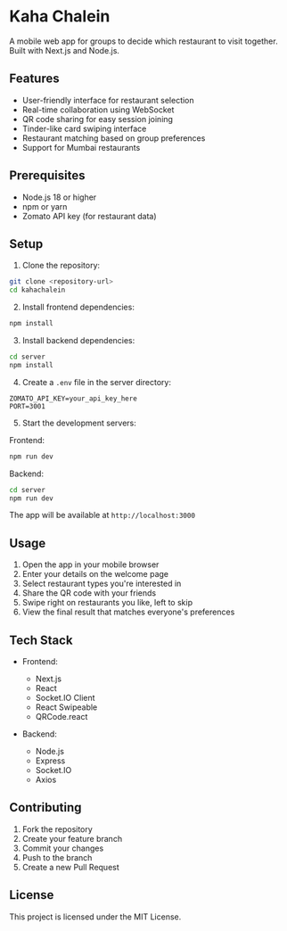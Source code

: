 # Kaha Chalein

A mobile web app for groups to decide which restaurant to visit together. Built with Next.js and Node.js.

## Features

- User-friendly interface for restaurant selection
- Real-time collaboration using WebSocket
- QR code sharing for easy session joining
- Tinder-like card swiping interface
- Restaurant matching based on group preferences
- Support for Mumbai restaurants

## Prerequisites

- Node.js 18 or higher
- npm or yarn
- Zomato API key (for restaurant data)

## Setup

1. Clone the repository:
```bash
git clone <repository-url>
cd kahachalein
```

2. Install frontend dependencies:
```bash
npm install
```

3. Install backend dependencies:
```bash
cd server
npm install
```

4. Create a `.env` file in the server directory:
```
ZOMATO_API_KEY=your_api_key_here
PORT=3001
```

5. Start the development servers:

Frontend:
```bash
npm run dev
```

Backend:
```bash
cd server
npm run dev
```

The app will be available at `http://localhost:3000`

## Usage

1. Open the app in your mobile browser
2. Enter your details on the welcome page
3. Select restaurant types you're interested in
4. Share the QR code with your friends
5. Swipe right on restaurants you like, left to skip
6. View the final result that matches everyone's preferences

## Tech Stack

- Frontend:
  - Next.js
  - React
  - Socket.IO Client
  - React Swipeable
  - QRCode.react

- Backend:
  - Node.js
  - Express
  - Socket.IO
  - Axios

## Contributing

1. Fork the repository
2. Create your feature branch
3. Commit your changes
4. Push to the branch
5. Create a new Pull Request

## License

This project is licensed under the MIT License.
